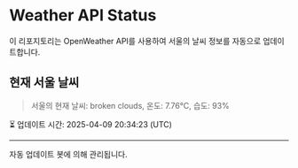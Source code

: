 
# Weather API Status

이 리포지토리는 OpenWeather API를 사용하여 서울의 날씨 정보를 자동으로 업데이트합니다.

## 현재 서울 날씨
> 서울의 현재 날씨: broken clouds, 온도: 7.76°C, 습도: 93%

⏳ 업데이트 시간: 2025-04-09 20:34:23 (UTC)

---
자동 업데이트 봇에 의해 관리됩니다.

